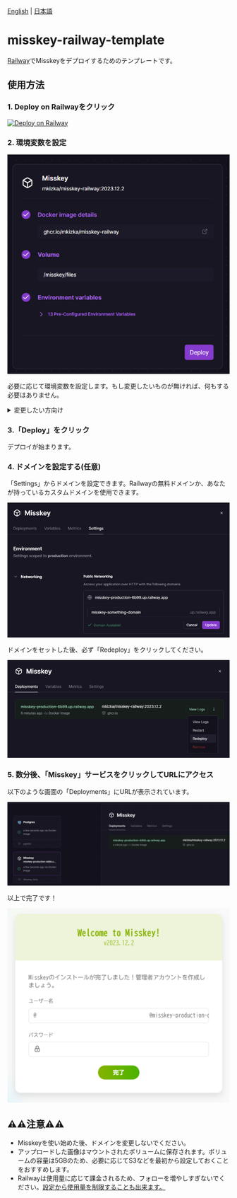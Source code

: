 [English](./README.md) | [日本語](./README_ja.md)

# misskey-railway-template
[Railway](https://railway.app)でMisskeyをデプロイするためのテンプレートです。

## 使用方法

### 1. Deploy on Railwayをクリック

[![Deploy on Railway](https://railway.app/button.svg)](https://railway.app/template/8bBGvg?referralCode=mveF9L)

### 2. 環境変数を設定
![](images/setup1.png)

必要に応じて環境変数を設定します。もし変更したいものが無ければ、何もする必要はありません。

<details>
<summary>変更したい方向け</summary>

Misskeyはymlファイルを使って設定を行いますが、このテンプレートでは環境変数が使用できるカスタムされたDockerイメージを使います。

このDockerイメージでは、コンテナ起動時に先頭に`MISSKEY`とついた環境変数の内容に応じてymlファイルが生成されます。

例：

```
MISSKEY__DB__USER=db-user
MISSKEY__DB__PASS=db-pass
```
↓
```yml
db:
  user: db-user
  pass: db-pass
```

変換の詳細な規則については[read-envのREADME](https://github.com/yatki/read-env)を、Misskeyの各設定について詳しくは[Misskeyの.config/example.yml](https://github.com/misskey-dev/misskey/blob/9eae82de1d4f9157602451e26e734c8f4ae94bea/.config/example.yml)を参照してください。
</details>

### 3.「Deploy」をクリック
デプロイが始まります。

### 4. ドメインを設定する(任意)
「Settings」からドメインを設定できます。Railwayの無料ドメインか、あなたが持っているカスタムドメインを使用できます。

![](images/setup4.png)

ドメインをセットした後、必ず「Redeploy」をクリックしてください。

![](images/setup4-2.png)

### 5. 数分後、「Misskey」サービスをクリックしてURLにアクセス
以下のような画面の「Deployments」にURLが表示されています。

![](images/setup2.png)

以上で完了です！

![](images/setup3.png)

## ⚠️⚠️注意⚠️⚠️
- Misskeyを使い始めた後、ドメインを変更しないでください。
- アップロードした画像はマウントされたボリュームに保存されます。ボリュームの容量は5GBのため、必要に応じてS3などを最初から設定しておくことをおすすめします。
- Railwayは使用量に応じて課金されるため、フォローを増やしすぎないでください。[設定から使用量を制限することも出来ます。](https://docs.railway.app/reference/usage-limits)
